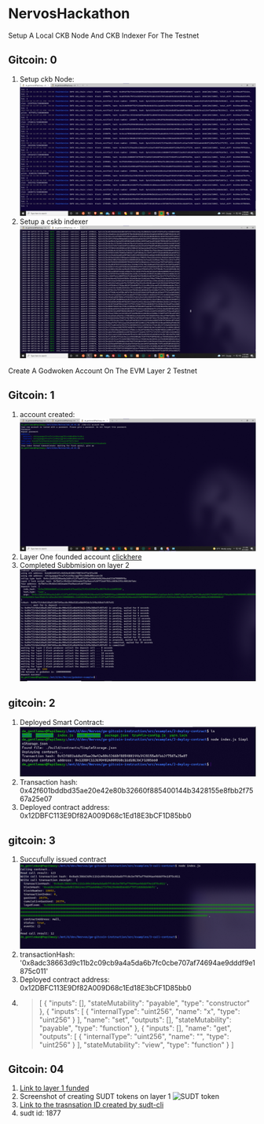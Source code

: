 # NervosHackathon

Setup A Local CKB Node And CKB Indexer For The Testnet
## Gitcoin: 0
1. Setup ckb Node:
  ![cskb](./gitcoin-0/ckb-chain.png)
2. Setup  a cskb indexer
  ![cskb index](./indexer-data.png)

Create A Godwoken Account On The EVM Layer 2 Testnet
## Gitcoin: 1
1. account created:
  ![cskb account created](./gitcoin-1/account-list.png)
2. Layer One founded account
  [clickhere](https://explorer.nervos.org/aggron/address/ckt1qyqwgqn7rva7vtjvk9qczgg75trx0d0u80ksvatc26)
3. Completed Subbmision on layer 2 
  ![submmision](./gitcoin-1/transation-completed.png)

## gitcoin: 2
1. Deployed Smart Contract:
	![contract](./gitcoin-2/succes-deploy.png)
2. Transaction hash: 0x42f601bddbd35ae20e42e80b32660f885400144b3428155e8fbb2f7567a25e07
3. Deployed contract address: 0x12DBFC113E9Df82A009D68c1Ed18E3bCF1D85bb0

## gitcoin: 3
1. Succufully issued contract
  ![contract](./gitcoin-3/callikng-smart-contract.png)
2. transactionHash: '0x8adc38663d9c11b2c09cb9a4a5da6b7fc0cbe707af74694ae9dddf9e1875c011'
3. Deployed contract address: 0x12DBFC113E9Df82A009D68c1Ed18E3bCF1D85bb0
4. > [
    {
      "inputs": [],
      "stateMutability": "payable",
      "type": "constructor"
    },
    {
      "inputs": [
        {
          "internalType": "uint256",
          "name": "x",
          "type": "uint256"
        }
      ],
      "name": "set",
      "outputs": [],
      "stateMutability": "payable",
      "type": "function"
    },
    {
      "inputs": [],
      "name": "get",
      "outputs": [
        {
          "internalType": "uint256",
          "name": "",
          "type": "uint256"
        }
      ],
      "stateMutability": "view",
      "type": "function"
    }
  ]

## Gitcoin: 04 
1. [Link to layer 1 funded](https://explorer.nervos.org/aggron/transaction/0x0c461d26faa443effa1494199633079ec610bc0272fcd138054cfdbede5c8d9d)
2. Screenshot of creating SUDT tokens on layer 1 
  ![SUDT token](./gitcoin/SUDT-layer1-tokens.png)
3. [Link to the trasnsation ID created by sudt-cli](https://explorer.nervos.org/aggron/transaction/0x3adf42f5ac88cc8a083eb21c149c24397442388d6d7c92cd9ff0a5c8aa0077eb)
4. sudt id: 1877